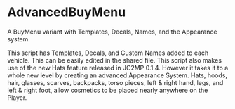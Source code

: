 AdvancedBuyMenu
===============

A BuyMenu variant with Templates, Decals, Names, and the Appearance system.

This script has Templates, Decals, and Custom Names added to each vehicle. This can be easily edited in the shared file.
This script also makes use of the new Hats feature released in JC2MP 0.1.4.
However it takes it to a whole new level by creating an advanced Appearance System.
Hats, hoods, hair, glasses, scarves, backpacks, torso pieces, left & right hand, legs, and left & right foot,
allow cosmetics to be placed nearly anywhere on the Player.
